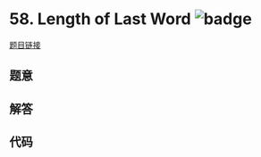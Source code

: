# 58. Length of Last Word ![badge](https://img.shields.io/badge/-easy-green?style=flat-square)

[题目链接](https://leetcode.com/problems/length-of-last-word)

## 题意

## 解答

## 代码


